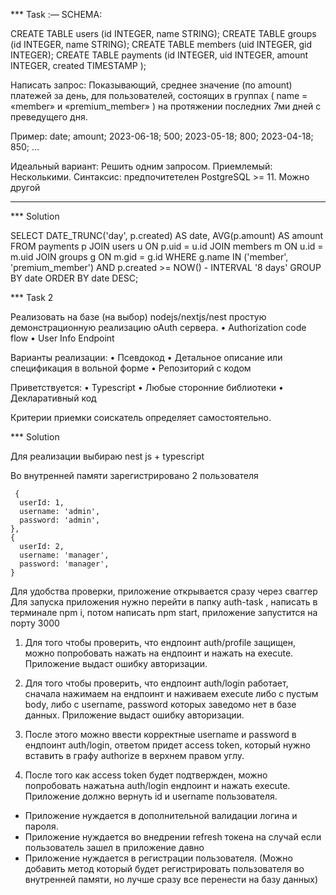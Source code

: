 \*\*\* Task
:— SCHEMA:

CREATE TABLE users (id INTEGER, name STRING);
CREATE TABLE groups (id INTEGER, name STRING);
CREATE TABLE members (uid INTEGER, gid INTEGER);
CREATE TABLE payments (id INTEGER, uid INTEGER, amount INTEGER, created TIMESTAMP );

Написать запрос:
Показывающий, среднее значение (по amount) платежей за день, для пользователей, состоящих в группах ( name = «member» и «premium_member» ) на протяжении последних 7ми дней c преведущего дня.

Пример:
date; amount;
2023-06-18; 500;
2023-05-18; 800;
2023-04-18; 850;
…

Идеальный вариант: Решить одним запросом. Приемлемый: Несколькими.
Синтаксис: предпочитетелен PostgreSQL >= 11. Можно другой

---

\*\*\* Solution

SELECT DATE_TRUNC('day', p.created) AS date, AVG(p.amount) AS amount
FROM payments p
JOIN users u ON p.uid = u.id
JOIN members m ON u.id = m.uid
JOIN groups g ON m.gid = g.id
WHERE g.name IN ('member', 'premium_member')
AND p.created >= NOW() - INTERVAL '8 days'
GROUP BY date
ORDER BY date DESC;

\*\*\* Task 2

Реализовать на базе (на выбор) nodejs/nextjs/nest простую демонстрационную реализацию
oAuth сервера.
• Authorization code flow
• User Info Endpoint

Варианты реализации:
• Псевдокод
• Детальное описание или спецификация в вольной форме
• Репозиторий с кодом

Приветствуется:
• Typescript
• Любые сторонние библиотеки
• Декларативный код

Критерии приемки соискатель определяет самостоятельно.

\*\*\* Solution

Для реализации выбираю nest js + typescript

Во внутренней памяти зарегистрировано 2 пользователя

     {
      userId: 1,
      username: 'admin',
      password: 'admin',
    },
    {
      userId: 2,
      username: 'manager',
      password: 'manager',
    }

Для удобства проверки, приложение открывается сразу через сваггер
Для запуска приложения нужно перейти в папку auth-task , написать в терминале npm i, потом написать npm start, приложение запустится на порту 3000

1. Для того чтобы проверить, что ендпоинт auth/profile защищен, можно попробовать нажать на ендпоинт
   и нажать на execute. Приложение выдаст ошибку авторизации.

2. Для того чтобы проверить, что ендпоинт auth/login работает, сначала нажимаем на ендпоинт и наживаем
   execute либо с пустым body, либо с username, password которых заведомо нет в базе данных.
   Приложение выдаст ошибку авторизации.

3. После этого можно ввести корректные username и password в ендпоинт auth/login, ответом придет
   access token, который нужно вставить в графу authorize в верхнем правом углу.

4. После того как access token будет подтвержден, можно попробовать нажатьна auth/login ендпоинт
   и нажать execute. Приложение должно вернуть id и username пользователя.

- Приложение нуждается в дополнительной валидации логина и пароля.
- Приложение нуждается во внедрении refresh токена на случай если пользователь зашел в приложение давно
- Приложение нуждается в регистрации пользователя. (Можно добавить метод который будет регистрировать пользователя во внутренней памяти, но лучше сразу все перенести на базу данных)
